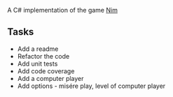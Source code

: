 A C# implementation of the game [Nim](https://en.wikipedia.org/wiki/Nim)

## Tasks
- Add a readme
- Refactor the code
- Add unit tests
- Add code coverage
- Add a computer player
- Add options - misére play, level of computer player
